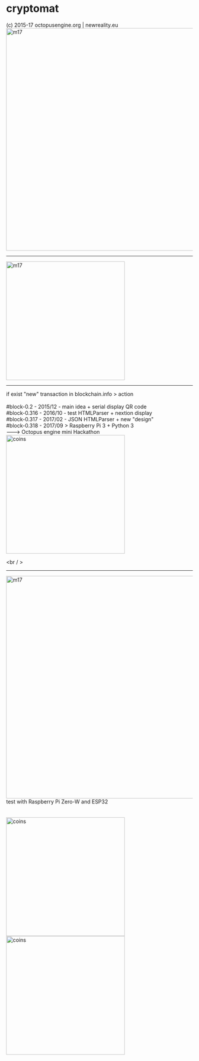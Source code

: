 # cryptomat
(c) 2015-17 octopusengine.org | newreality.eu<br />
<img src="https://raw.githubusercontent.com/octopusengine/cryptomat/master/nextion/g31709.jpg" alt="m17" width="600">
<br />

<hr />
<img src="https://raw.githubusercontent.com/octopusengine/cryptomat/master/nextion/machine17.png" alt="m17" width="320">
<br />
<hr />
if exist "new" transaction in blockchain.info > action<br /><br />
#block-0.2 - 2015/12 - main idea + serial display QR code<br />
#block-0.316 - 2016/10 - test HTMLParser + nextion display<br />
#block-0.317 - 2017/02 - JSON HTMLParser + new "design"<br />
#block-0.318 - 2017/09 > Raspberry Pi 3 + Python 3<br />
---> Octopus engine mini Hackathon<br />

<img src="https://raw.githubusercontent.com/octopusengine/cryptomat/master/nextion/meny3.png" alt="coins" width="320">

<br / ><hr />
<img src="https://raw.githubusercontent.com/octopusengine/cryptomat/master/nextion/g31709zero.jpg" alt="m17" width="600">
test with Raspberry Pi Zero-W and ESP32<br /><br /><br />
<img src="https://raw.githubusercontent.com/octopusengine/cryptomat/master/nextion/don-BTC.png" alt="coins" width="320"><br />
<img src="https://raw.githubusercontent.com/octopusengine/cryptomat/master/nextion/don-LTC.png" alt="coins" width="320">





